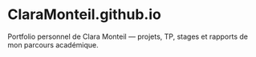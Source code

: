 # ClaraMonteil.github.io
Portfolio personnel de Clara Monteil — projets, TP, stages et rapports de mon parcours académique.

